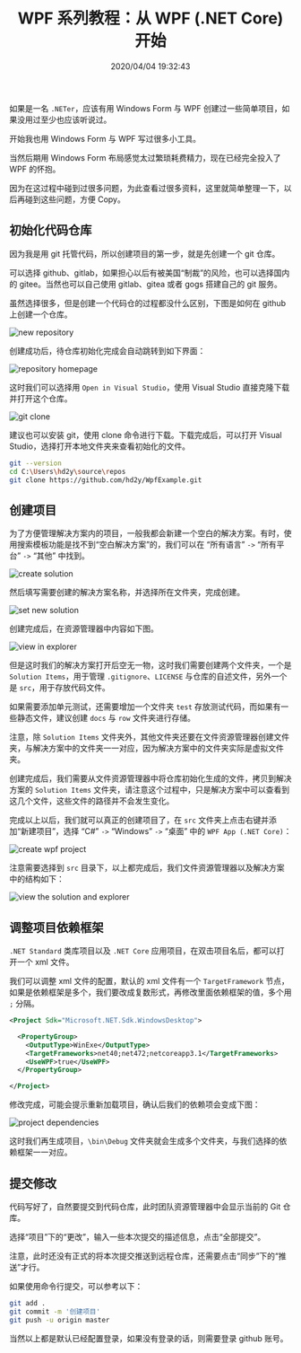 ﻿---
title: "WPF 系列教程：从 WPF (.NET Core) 开始"
date: "2020/04/04 19:32:43"
updated: "2020/04/04 19:34:23"
permalink: "wpf-series-of-tutorials-from-wpf-dotnet-core-commencement/"
categories:
 - [开发, C#, WPF]
---

如果是一名 `.NETer`，应该有用 Windows Form 与 WPF 创建过一些简单项目，如果没用过至少也应该听说过。

开始我也用 Windows Form 与 WPF 写过很多小工具。

当然后期用 Windows Form 布局感觉太过繁琐耗费精力，现在已经完全投入了 WPF 的怀抱。

因为在这过程中碰到过很多问题，为此查看过很多资料，这里就简单整理一下，以后再碰到这些问题，方便 Copy。

## 初始化代码仓库

因为我是用 git 托管代码，所以创建项目的第一步，就是先创建一个 git 仓库。

可以选择 github、gitlab，如果担心以后有被美国“制裁”的风险，也可以选择国内的 gitee。当然也可以自己使用 gitlab、gitea 或者 gogs 搭建自己的 git 服务。

虽然选择很多，但是创建一个代码仓的过程都没什么区别，下图是如何在 github 上创建一个仓库。

![new repository](https://hd2y.oss-cn-beijing.aliyuncs.com/new%20repository-7f874e646b2e4875a24b8a75c6559812.png)

创建成功后，待仓库初始化完成会自动跳转到如下界面：

![repository homepage](https://hd2y.oss-cn-beijing.aliyuncs.com/repository%20homepage-b7820b2b2fa84db0a2c9e30e82098321.png)

这时我们可以选择用 `Open in Visual Studio`，使用 Visual Studio 直接克隆下载并打开这个仓库。

![git clone](https://hd2y.oss-cn-beijing.aliyuncs.com/git%20clone-6ddd26b0ea2b40eba314fa4eacd30d08.png)

建议也可以安装 git，使用 clone 命令进行下载。下载完成后，可以打开 Visual Studio，选择打开本地文件夹来查看初始化的文件。

```bash
git --version
cd C:\Users\hd2y\source\repos
git clone https://github.com/hd2y/WpfExample.git
```

## 创建项目

为了方便管理解决方案内的项目，一般我都会新建一个空白的解决方案。有时，使用搜索模板功能是找不到“空白解决方案”的，我们可以在 “所有语言” `->` “所有平台” `->` “其他” 中找到。

![create solution](https://hd2y.oss-cn-beijing.aliyuncs.com/create%20solution-11b71c122be1473a80d3552d9b14c663.png)

然后填写需要创建的解决方案名称，并选择所在文件夹，完成创建。

![set new solution](https://hd2y.oss-cn-beijing.aliyuncs.com/set%20new%20solution-c91bfc4a88744d87a55204e98c9f3da4.png)

创建完成后，在资源管理器中内容如下图。

![view in explorer](https://hd2y.oss-cn-beijing.aliyuncs.com/view%20in%20explorer-f09dd05aeb764bc6931ea5105f4917b6.png)

但是这时我们的解决方案打开后空无一物，这时我们需要创建两个文件夹，一个是 `Solution Items`，用于管理 `.gitignore`、`LICENSE` 与仓库的自述文件，另外一个是 `src`，用于存放代码文件。

如果需要添加单元测试，还需要增加一个文件夹 `test` 存放测试代码，而如果有一些静态文件，建议创建 `docs` 与 `row` 文件夹进行存储。

注意，除 `Solution Items` 文件夹外，其他文件夹还要在文件资源管理器创建文件夹，与解决方案中的文件夹一一对应，因为解决方案中的文件夹实际是虚拟文件夹。

创建完成后，我们需要从文件资源管理器中将仓库初始化生成的文件，拷贝到解决方案的 `Solution Items` 文件夹，请注意这个过程中，只是解决方案中可以查看到这几个文件，这些文件的路径并不会发生变化。

完成以上以后，我们就可以真正的创建项目了，在 `src` 文件夹上点击右键并添加“新建项目”，选择 “C#” `->` “Windows” `->` “桌面” 中的 `WPF App (.NET Core)`：

![create wpf project](https://hd2y.oss-cn-beijing.aliyuncs.com/create%20wpf%20project-fca9da6f50db46aabf289baead0df449.png)

注意需要选择到 `src` 目录下，以上都完成后，我们文件资源管理器以及解决方案中的结构如下：

![view the solution and explorer](https://hd2y.oss-cn-beijing.aliyuncs.com/view%20the%20solution%20and%20explorer-c71c938bb5134375a32003663038ed8c.png)

## 调整项目依赖框架

`.NET Standard` 类库项目以及 `.NET Core` 应用项目，在双击项目名后，都可以打开一个 xml 文件。

我们可以调整 xml 文件的配置，默认的 xml 文件有一个 `TargetFramework` 节点，如果是依赖框架是多个，我们要改成复数形式，再修改里面依赖框架的值，多个用 `;` 分隔。

```xml
<Project Sdk="Microsoft.NET.Sdk.WindowsDesktop">

  <PropertyGroup>
    <OutputType>WinExe</OutputType>
    <TargetFrameworks>net40;net472;netcoreapp3.1</TargetFrameworks>
    <UseWPF>true</UseWPF>
  </PropertyGroup>

</Project>
```

修改完成，可能会提示重新加载项目，确认后我们的依赖项会变成下图：

![project dependencies](https://hd2y.oss-cn-beijing.aliyuncs.com/project%20dependencies-604809d5c4d049579588781666a68a64.png)

这时我们再生成项目，`\bin\Debug` 文件夹就会生成多个文件夹，与我们选择的依赖框架一一对应。

## 提交修改

代码写好了，自然要提交到代码仓库，此时团队资源管理器中会显示当前的 Git 仓库。

选择“项目”下的“更改”，输入一些本次提交的描述信息，点击“全部提交”。

注意，此时还没有正式的将本次提交推送到远程仓库，还需要点击“同步”下的“推送”才行。

如果使用命令行提交，可以参考以下：

```bash
git add .
git commit -m '创建项目'
git push -u origin master
```

当然以上都是默认已经配置登录，如果没有登录的话，则需要登录 github 账号。
